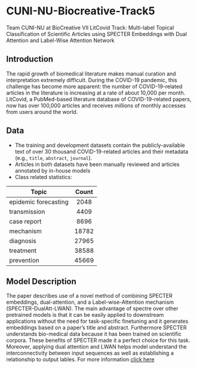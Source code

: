 # CUNI-NU-Biocreative-Track5
Team CUNI-NU at BioCreative VII LitCovid Track: Multi-label Topical Classification of Scientific Articles using SPECTER Embeddings with Dual Attention and Label-Wise Attention Network

## Introduction
The rapid growth of biomedical literature makes manual curation and interpretation extremely difficult. During the COVID-19 pandemic, this challenge has become more apparent: the number of COVID-19-related articles in the literature is increasing at a rate of about 10,000 per month. LitCovid, a PubMed-based literature database of COVID-19-related papers, now has over 100,000 articles and receives millions of monthly accesses from users around the world.

## Data
* The training and development datasets contain the publicly-available text of over 30 thousand COVID-19-related articles and their metadata (e.g., `title`, `abstract`, `journal`). 
* Articles in both datasets have been manually reviewed and articles annotated by in-house models
* Class related statistics:

| Topic                 |  Count  |
|-----------------------|:-------:|
| epidemic forecasting  |  2048   |
| transmission          |  4409   |     
| case report           |  8696   |
| mechanism             |  18782  |
| diagnosis             |  27965  |
| treatment             |  38588  |
| prevention            |  45669  |

## Model Description

The paper describes use of a novel method of combining SPECTER embeddings, dual-attention, and a Label-wise-Attention mechanism (SPECTER-DualAtt-LWAN). The main advantage of spectre over other pretrained models is that it can be easily applied to downstream applications without the need for task-specific finetuning and it generates embeddings based on a paper’s title and abstract. Furthermore SPECTER understands bio-medical data because it has been trained on scientific corpora. These benefits of SPECTER made it a perfect choice for this task. Moreover, applying dual attention and LWAN helps model understand the interconnectivity between input sequences as well as establishing a relationship to output lables. For more information [click here](https://biocreative.bioinformatics.udel.edu/media/store/files/2021/TRACK5_pos_5_BC7_submission_188.pdf)


